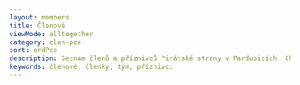 ```yaml
---
layout: members
title: Členové
viewMode: alltogether
category: clen-pce
sort: ordPce
description: Seznam členů a příznivců Pirátské strany v Pardubicích. Chcete si přidat? Přijďte na sraz, nebo nám dejte vědět.
keywords: členové, členky, tým, příznivci
---
```

